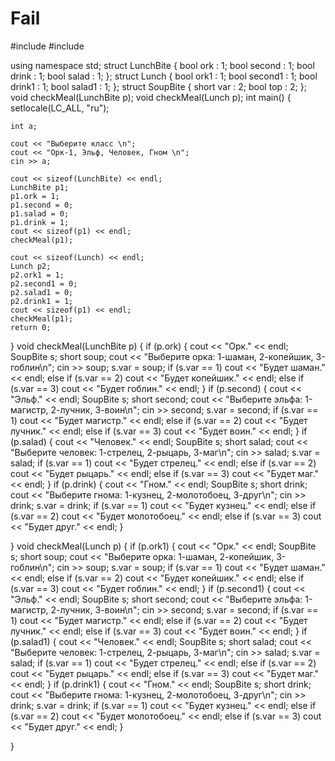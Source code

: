 # Fail
#include <iostream>
#include <string>

using namespace std;
struct LunchBite
{
	bool ork : 1;
	bool second : 1;
	bool drink : 1;
	bool salad : 1;
};
struct Lunch
{
	bool ork1 : 1;
	bool second1 : 1;
	bool drink1 : 1;
	bool salad1 : 1;
};
struct SoupBite
{
	short var : 2;
	bool top : 2;
};
void checkMeal(LunchBite p);
void checkMeal(Lunch p);
int main()
{
	setlocale(LC_ALL, "ru");
	
	int a;
	
	cout << "Выберите класс \n";
	cout << "Орк-1, Эльф, Человек, Гном \n";
	cin >> a;

	cout << sizeof(LunchBite) << endl;
	LunchBite p1;
	p1.ork = 1;
	p1.second = 0;
	p1.salad = 0;
	p1.drink = 1;
	cout << sizeof(p1) << endl;
	checkMeal(p1);

	cout << sizeof(Lunch) << endl;
	Lunch p2;
	p2.ork1 = 1;
	p2.second1 = 0;
	p2.salad1 = 0;
	p2.drink1 = 1;
	cout << sizeof(p1) << endl;
	checkMeal(p1);
	return 0;
}
void checkMeal(LunchBite p)
{
	if (p.ork)
	{
		cout << "Орк." << endl;
		SoupBite s;
		short soup;
		cout << "Выберите орка: 1-шаман, 2-копейшик, 3-гоблин\n";
		cin >> soup;
		s.var = soup;
		if (s.var == 1)
			cout << "Будет шаман." << endl;
		else if (s.var == 2)
			cout << "Будет копейшик." << endl;
		else if (s.var == 3)
			cout << "Будет гоблин." << endl;
	}
	if (p.second)
	{
		cout << "Эльф." << endl;
		SoupBite s;
		short second;
		cout << "Выберите эльфа: 1-магистр, 2-лучник, 3-воин\n";
		cin >> second;
		s.var = second;
		if (s.var == 1)
			cout << "Будет магистр." << endl;
		else if (s.var == 2)
			cout << "Будет лучник." << endl;
		else if (s.var == 3)
			cout << "Будет воин." << endl;
	}
	if (p.salad)
	{
		cout << "Человек." << endl;
		SoupBite s;
		short salad;
		cout << "Выберите человек: 1-стрелец, 2-рыцарь, 3-маг\n";
		cin >> salad;
		s.var = salad;
		if (s.var == 1)
			cout << "Будет стрелец." << endl;
		else if (s.var == 2)
			cout << "Будет рыцарь." << endl;
		else if (s.var == 3)
			cout << "Будет маг." << endl;
	}
	if (p.drink)
	{
		cout << "Гном." << endl;
		SoupBite s;
		short drink;
		cout << "Выберите гнома: 1-кузнец, 2-молотобоец, 3-друг\n";
		cin >> drink;
		s.var = drink;
		if (s.var == 1)
			cout << "Будет кузнец." << endl;
		else if (s.var == 2)
			cout << "Будет молотобоец." << endl;
		else if (s.var == 3)
			cout << "Будет друг." << endl;
	}
	


}
void checkMeal(Lunch p)
{
	if (p.ork1)
	{
		cout << "Орк." << endl;
		SoupBite s;
		short soup;
		cout << "Выберите орка: 1-шаман, 2-копейшик, 3-гоблин\n";
		cin >> soup;
		s.var = soup;
		if (s.var == 1)
			cout << "Будет шаман." << endl;
		else if (s.var == 2)
			cout << "Будет копейшик." << endl;
		else if (s.var == 3)
			cout << "Будет гоблин." << endl;
	}
	if (p.second1)
	{
		cout << "Эльф." << endl;
		SoupBite s;
		short second;
		cout << "Выберите эльфа: 1-магистр, 2-лучник, 3-воин\n";
		cin >> second;
		s.var = second;
		if (s.var == 1)
			cout << "Будет магистр." << endl;
		else if (s.var == 2)
			cout << "Будет лучник." << endl;
		else if (s.var == 3)
			cout << "Будет воин." << endl;
	}
	if (p.salad1)
	{
		cout << "Человек." << endl;
		SoupBite s;
		short salad;
		cout << "Выберите человек: 1-стрелец, 2-рыцарь, 3-маг\n";
		cin >> salad;
		s.var = salad;
		if (s.var == 1)
			cout << "Будет стрелец." << endl;
		else if (s.var == 2)
			cout << "Будет рыцарь." << endl;
		else if (s.var == 3)
			cout << "Будет маг." << endl;
	}
	if (p.drink1)
	{
		cout << "Гном." << endl;
		SoupBite s;
		short drink;
		cout << "Выберите гнома: 1-кузнец, 2-молотобоец, 3-друг\n";
		cin >> drink;
		s.var = drink;
		if (s.var == 1)
			cout << "Будет кузнец." << endl;
		else if (s.var == 2)
			cout << "Будет молотобоец." << endl;
		else if (s.var == 3)
			cout << "Будет друг." << endl;
	}



}
